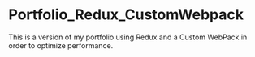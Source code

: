 # Portfolio_Redux_CustomWebpack
This is a version of my portfolio using Redux and a Custom WebPack in order to optimize performance.
